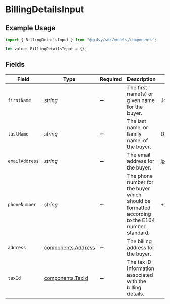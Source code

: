 # BillingDetailsInput

## Example Usage

```typescript
import { BillingDetailsInput } from "@gr4vy/sdk/models/components";

let value: BillingDetailsInput = {};
```

## Fields

| Field                                                                                           | Type                                                                                            | Required                                                                                        | Description                                                                                     | Example                                                                                         |
| ----------------------------------------------------------------------------------------------- | ----------------------------------------------------------------------------------------------- | ----------------------------------------------------------------------------------------------- | ----------------------------------------------------------------------------------------------- | ----------------------------------------------------------------------------------------------- |
| `firstName`                                                                                     | *string*                                                                                        | :heavy_minus_sign:                                                                              | The first name(s) or given name for the buyer.                                                  | John                                                                                            |
| `lastName`                                                                                      | *string*                                                                                        | :heavy_minus_sign:                                                                              | The last name, or family name, of the buyer.                                                    | Doe                                                                                             |
| `emailAddress`                                                                                  | *string*                                                                                        | :heavy_minus_sign:                                                                              | The email address for the buyer.                                                                | john@example.com                                                                                |
| `phoneNumber`                                                                                   | *string*                                                                                        | :heavy_minus_sign:                                                                              | The phone number for the buyer which should be formatted according to the E164 number standard. | +1234567890                                                                                     |
| `address`                                                                                       | [components.Address](../../models/components/address.md)                                        | :heavy_minus_sign:                                                                              | The billing address for the buyer.                                                              |                                                                                                 |
| `taxId`                                                                                         | [components.TaxId](../../models/components/taxid.md)                                            | :heavy_minus_sign:                                                                              | The tax ID information associated with the billing details.                                     |                                                                                                 |